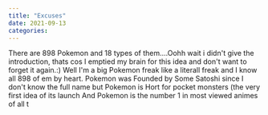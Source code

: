 ```yaml
---
title: "Excuses"
date: 2021-09-13
categories:
---
```

There are 898 Pokemon and 18 types of them....Oohh wait i didn't give the introduction, thats cos I emptied my brain for this idea and don't want to forget it again.:)
Well I'm a big Pokemon freak like a literall freak and I know all 898 of em by heart. Pokemon was Founded by Some Satoshi since I don't know the full name but Pokemon is Hort for pocket monsters (the very first idea of its launch
And Pokemon is the number 1 in most viewed animes of all t